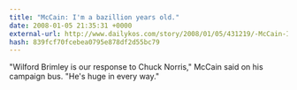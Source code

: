 ```yaml
---
title: "McCain: I'm a bazillion years old."
date: 2008-01-05 21:35:31 +0000
external-url: http://www.dailykos.com/story/2008/01/05/431219/-McCain-I-m-a-bazillion-years-old
hash: 839fcf70fcebea0795e878df2d55bc79
---
```


"Wilford Brimley is our response to Chuck Norris," McCain said on his campaign bus. "He's huge in every way."
